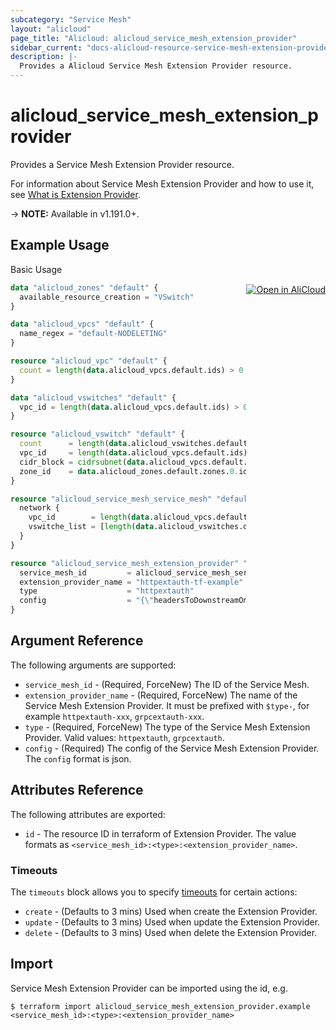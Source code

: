 ```yaml
---
subcategory: "Service Mesh"
layout: "alicloud"
page_title: "Alicloud: alicloud_service_mesh_extension_provider"
sidebar_current: "docs-alicloud-resource-service-mesh-extension-provider"
description: |-
  Provides a Alicloud Service Mesh Extension Provider resource.
---
```


# alicloud\_service\_mesh\_extension\_provider

Provides a Service Mesh Extension Provider resource.

For information about Service Mesh Extension Provider and how to use it, see [What is Extension Provider](https://help.aliyun.com/document_detail/461549.html).

-> **NOTE:** Available in v1.191.0+.

## Example Usage
<div class="oics-button" style="float: right;margin: 0 0 -40px 0;">
  <a href="https://api.aliyun.com/api-tools/terraform?resource=alicloud_service_mesh_extension_provider&exampleId=916a8e26-9c59-cf05-4880-bbabff44e5b4a49acb9f&activeTab=example&spm=docs.r.service_mesh_extension_provider.0.916a8e269c" target="_blank">
    <img alt="Open in AliCloud" src="https://img.alicdn.com/imgextra/i1/O1CN01hjjqXv1uYUlY56FyX_!!6000000006049-55-tps-254-36.svg" style="max-height: 44px; margin: 32px auto; max-width: 100%;">
  </a>
</div>

Basic Usage

```terraform
data "alicloud_zones" "default" {
  available_resource_creation = "VSwitch"
}

data "alicloud_vpcs" "default" {
  name_regex = "default-NODELETING"
}

resource "alicloud_vpc" "default" {
  count = length(data.alicloud_vpcs.default.ids) > 0 ? 0 : 1
}

data "alicloud_vswitches" "default" {
  vpc_id = length(data.alicloud_vpcs.default.ids) > 0 ? data.alicloud_vpcs.default.ids[0] : alicloud_vpc.default[0].id
}

resource "alicloud_vswitch" "default" {
  count      = length(data.alicloud_vswitches.default.ids) > 0 ? 0 : 1
  vpc_id     = length(data.alicloud_vpcs.default.ids) > 0 ? data.alicloud_vpcs.default.ids[0] : alicloud_vpc.default[0].id
  cidr_block = cidrsubnet(data.alicloud_vpcs.default.vpcs[0].cidr_block, 8, 2)
  zone_id    = data.alicloud_zones.default.zones.0.id
}

resource "alicloud_service_mesh_service_mesh" "default" {
  network {
    vpc_id        = length(data.alicloud_vpcs.default.ids) > 0 ? data.alicloud_vpcs.default.ids[0] : alicloud_vpc.default[0].id
    vswitche_list = [length(data.alicloud_vswitches.default.ids) > 0 ? data.alicloud_vswitches.default.ids[0] : alicloud_vswitch.default[0].id]
  }
}

resource "alicloud_service_mesh_extension_provider" "default" {
  service_mesh_id         = alicloud_service_mesh_service_mesh.default.id
  extension_provider_name = "httpextauth-tf-example"
  type                    = "httpextauth"
  config                  = "{\"headersToDownstreamOnDeny\":[\"content-type\",\"set-cookie\"],\"headersToUpstreamOnAllow\":[\"authorization\",\"cookie\",\"path\",\"x-auth-request-access-token\",\"x-forwarded-access-token\"],\"includeRequestHeadersInCheck\":[\"cookie\",\"x-forward-access-token\"],\"oidc\":{\"clientID\":\"qweqweqwewqeqwe\",\"clientSecret\":\"asdasdasdasdsadas\",\"cookieExpire\":\"1000\",\"cookieRefresh\":\"500\",\"cookieSecret\":\"scxzcxzcxzcxzcxz\",\"issuerURI\":\"qweqwewqeqweqweqwe\",\"redirectDomain\":\"www.alicloud-provider.cn\",\"redirectProtocol\":\"http\",\"scopes\":[\"profile\"]},\"port\":4180,\"service\":\"asm-oauth2proxy-httpextauth-tf-example.istio-system.svc.cluster.local\",\"timeout\":\"10s\"}"
}
```

## Argument Reference

The following arguments are supported:

* `service_mesh_id` - (Required, ForceNew) The ID of the Service Mesh.
* `extension_provider_name` - (Required, ForceNew) The name of the Service Mesh Extension Provider. It must be prefixed with `$type-`, for example `httpextauth-xxx`, `grpcextauth-xxx`.
* `type` - (Required, ForceNew) The type of the Service Mesh Extension Provider. Valid values: `httpextauth`, `grpcextauth`.
* `config` - (Required) The config of the Service Mesh Extension Provider. The `config` format is json.

## Attributes Reference

The following attributes are exported:

* `id` - The resource ID in terraform of Extension Provider. The value formats as `<service_mesh_id>:<type>:<extension_provider_name>`.

### Timeouts

The `timeouts` block allows you to specify [timeouts](https://www.terraform.io/docs/configuration-0-11/resources.html#timeouts) for certain actions:

* `create` - (Defaults to 3 mins) Used when create the Extension Provider.
* `update` - (Defaults to 3 mins) Used when update the Extension Provider.
* `delete` - (Defaults to 3 mins) Used when delete the Extension Provider.

## Import

Service Mesh Extension Provider can be imported using the id, e.g.

```shell
$ terraform import alicloud_service_mesh_extension_provider.example <service_mesh_id>:<type>:<extension_provider_name>
```
